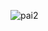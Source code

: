 ![pai2](https://user-images.githubusercontent.com/73976939/114336078-2f4e9200-9b1c-11eb-930a-73fc8392b999.gif)
